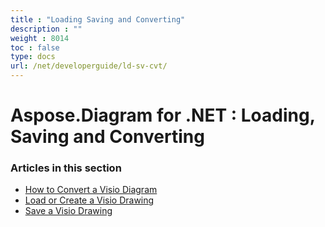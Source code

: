 ```yaml
---
title : "Loading Saving and Converting" 
description : "" 
weight : 8014 
toc : false
type: docs
url: /net/developerguide/ld-sv-cvt/
---
```


# Aspose.Diagram for .NET : Loading, Saving and Converting


### Articles in this section

*    [How to Convert a Visio Diagram](https://docs2.aspose.com/diagram/net/developerguide/ld-sv-cvt/how+to+convert+a+visio+diagram/)    
*    [Load or Create a Visio Drawing](https://docs2.aspose.com/diagram/net/developerguide/ld-sv-cvt/load+or+create+a+visio+drawing/)    
*    [Save a Visio Drawing](https://docs2.aspose.com/diagram/net/developerguide/ld-sv-cvt/save+a+visio+drawing/)    

           

